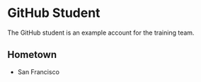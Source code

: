 # GitHub Student
The GitHub student is an example account for the training
team.

## Hometown
* San Francisco
